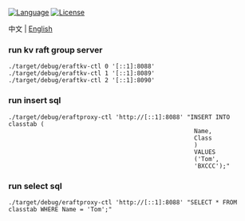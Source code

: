 [![Language](https://img.shields.io/badge/Language-Go-blue.svg)](https://golang.org/)
[![License](https://img.shields.io/badge/license-MIT-green)](https://opensource.org/licenses/MIT)

中文 | [English](README_en.md)

### run kv raft group server

```
./target/debug/eraftkv-ctl 0 '[::1]:8088'
./target/debug/eraftkv-ctl 1 '[::1]:8089'
./target/debug/eraftkv-ctl 2 '[::1]:8090'
```

### run insert sql

```
./target/debug/eraftproxy-ctl 'http://[::1]:8088' "INSERT INTO classtab (
                                                    Name,
                                                    Class
                                                    )
                                                    VALUES
                                                    ('Tom',
                                                    'BXCCC');"

```

### run select sql
```
./target/debug/eraftproxy-ctl 'http://[::1]:8088' "SELECT * FROM classtab WHERE Name = 'Tom';"

```